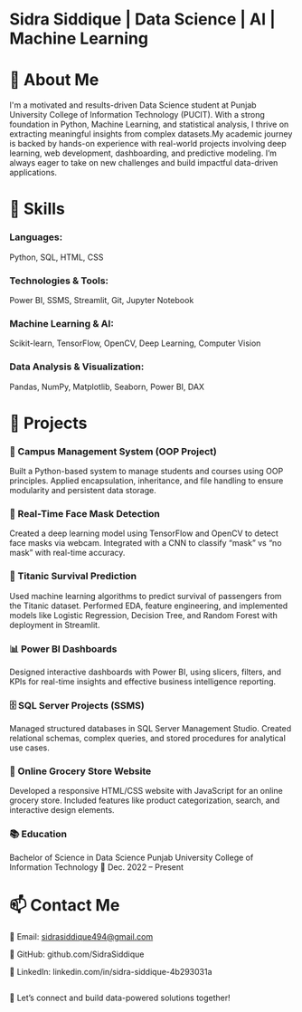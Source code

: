 # Sidra Siddique | Data Science | AI | Machine Learning
# 🌟 About Me
I'm a motivated and results-driven Data Science student at Punjab University College of Information Technology (PUCIT). With a strong foundation in Python, Machine Learning, and statistical analysis, I thrive on extracting meaningful insights from complex datasets.My academic journey is backed by hands-on experience with real-world projects involving deep learning, web development, dashboarding, and predictive modeling. I’m always eager to take on new challenges and build impactful data-driven applications.
# 🔧 Skills
### Languages: 
Python, SQL, HTML, CSS
### Technologies & Tools:
Power BI, SSMS, Streamlit, Git, Jupyter Notebook
### Machine Learning & AI:
Scikit-learn, TensorFlow, OpenCV, Deep Learning, Computer Vision
### Data Analysis & Visualization:
Pandas, NumPy, Matplotlib, Seaborn, Power BI, DAX
# 🚀 Projects
### 📘 Campus Management System (OOP Project)
Built a Python-based system to manage students and courses using OOP principles. Applied encapsulation, inheritance, and file handling to ensure modularity and persistent data storage.
### 🧠 Real-Time Face Mask Detection
Created a deep learning model using TensorFlow and OpenCV to detect face masks via webcam. Integrated with a CNN to classify “mask” vs “no mask” with real-time accuracy.
### 🚢 Titanic Survival Prediction
Used machine learning algorithms to predict survival of passengers from the Titanic dataset. Performed EDA, feature engineering, and implemented models like Logistic Regression, Decision Tree, and Random Forest with deployment in Streamlit.
### 📊 Power BI Dashboards
Designed interactive dashboards with Power BI, using slicers, filters, and KPIs for real-time insights and effective business intelligence reporting.
### 🗄️ SQL Server Projects (SSMS)
Managed structured databases in SQL Server Management Studio. Created relational schemas, complex queries, and stored procedures for analytical use cases.
### 🛒 Online Grocery Store Website
Developed a responsive HTML/CSS website with JavaScript for an online grocery store. Included features like product categorization, search, and interactive design elements.
### 📚 Education
Bachelor of Science in Data Science
Punjab University College of Information Technology
📆 Dec. 2022 – Present 
# 📫 Contact Me
📧 Email: sidrasiddique494@gmail.com

🐙 GitHub: github.com/SidraSiddique

🔗 LinkedIn: linkedin.com/in/sidra-siddique-4b293031a
##
🚀 Let’s connect and build data-powered solutions together!
